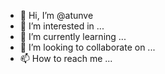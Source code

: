 - 👋 Hi, I’m @atunve
- 👀 I’m interested in ...
- 🌱 I’m currently learning ...
- 💞️ I’m looking to collaborate on ...
- 📫 How to reach me ...

<!---
atunve/atunve is a ✨ special ✨ repository because its `README.md` (this file) appears on your GitHub profile.
You can click the Preview link to take a look at your changes.
--->
